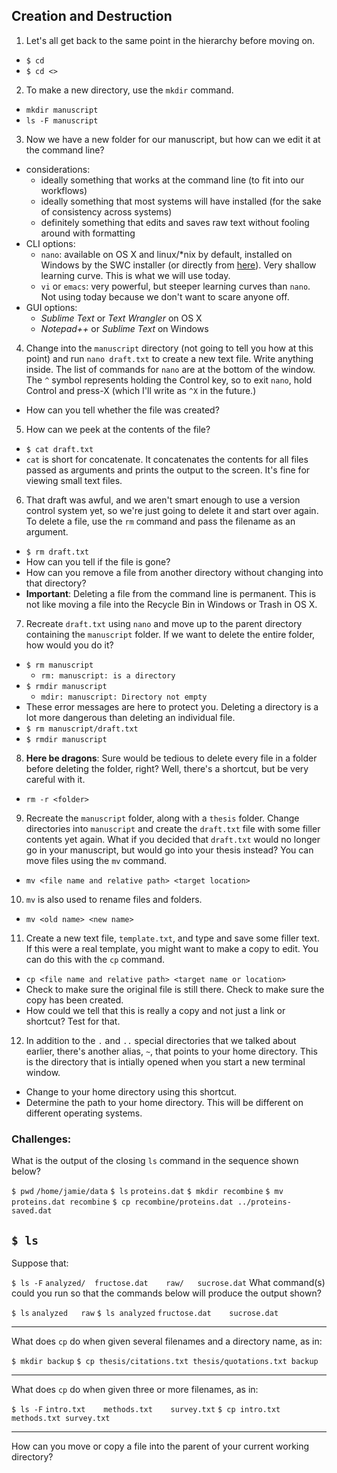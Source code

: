## Creation and Destruction
1. Let's all get back to the same point in the hierarchy before moving on.
  - `$ cd`
  - `$ cd <>`
2. To make a new directory, use the `mkdir` command.
  - `mkdir manuscript`
  - `ls -F manuscript`
3. Now we have a new folder for our manuscript, but how can we edit it at the command line?
  - considerations:
      + ideally something that works at the command line (to fit into our workflows)
      + ideally something that most systems will have installed (for the sake of consistency across systems)
      + definitely something that edits and saves raw text without fooling around with formatting
  - CLI options:
      + `nano`: available on OS X and linux/*nix by default, installed on Windows by the SWC installer (or directly from [here](http://www.nano-editor.org/)).  Very shallow learning curve.  This is what we will use today.
      + `vi` or `emacs`: very powerful, but steeper learning curves than `nano`.  Not using today because we don't want to scare anyone off.
  - GUI options:
      + _Sublime Text_ or _Text Wrangler_ on OS X
      + _Notepad++_ or _Sublime Text_ on Windows
4. Change into the `manuscript` directory (not going to tell you how at this point) and run `nano draft.txt` to create a new text file.  Write anything inside.  The list of commands for `nano` are at the bottom of the window.  The `^` symbol represents holding the Control key, so to exit `nano`, hold Control and press-X (which I'll write as `^X` in the future.)
  - How can you tell whether the file was created?
5. How can we peek at the contents of the file?
  - `$ cat draft.txt`
  - `cat` is short for concatenate.  It concatenates the contents for all files passed as arguments and prints the output to the screen.  It's fine for viewing small text files.
6. That draft was awful, and we aren't smart enough to use a version control system yet, so we're just going to delete it and start over again.  To delete a file, use the `rm` command and pass the filename as an argument.
  - `$ rm draft.txt`
  - How can you tell if the file is gone?
  - How can you remove a file from another directory without changing into that directory?
  - **Important**: Deleting a file from the command line is permanent.  This is not like moving a file into the Recycle Bin in Windows or Trash in OS X.
7. Recreate `draft.txt` using `nano` and move up to the parent directory containing the `manuscript` folder.  If we want to delete the entire folder, how would you do it?
  - `$ rm manuscript`
      + `rm: manuscript: is a directory`
  - `$ rmdir manuscript`
      + `mdir: manuscript: Directory not empty`
  - These error messages are here to protect you.  Deleting a directory is a lot more dangerous than deleting an individual file.
  - `$ rm manuscript/draft.txt`
  - `$ rmdir manuscript`
8. **Here be dragons**: Sure would be tedious to delete every file in a folder before deleting the folder, right?  Well, there's a shortcut, but be very careful with it.
  - `rm -r <folder>`
9. Recreate the `manuscript` folder, along with a `thesis` folder.  Change directories into `manuscript` and create the `draft.txt` file with some filler contents yet again.  What if you decided that `draft.txt` would no longer go in your manuscript, but would go into your thesis instead?  You can move files using the `mv` command.
  - `mv <file name and relative path> <target location>`
10. `mv` is also used to rename files and folders.
  - `mv <old name> <new name>`
11. Create a new text file, `template.txt`, and type and save some filler text.  If this were a real template, you might want to make a copy to edit.  You can do this with the `cp` command.
  - `cp <file name and relative path> <target name or location>`
  - Check to make sure the original file is still there.  Check to make sure the copy has been created.
  - How could we tell that this is really a copy and not just a link or shortcut?  Test for that.
12. In addition to the `.` and `..` special directories that we talked about earlier, there's another alias, `~`, that points to your home directory.  This is the directory that is intially opened when you start a new terminal window.
  - Change to your home directory using this shortcut.
  - Determine the path to your home directory.  This will be different on different operating systems.

### Challenges:
What is the output of the closing `ls` command in the sequence shown below?

`$ pwd`
`/home/jamie/data`
`$ ls`
`proteins.dat`
`$ mkdir recombine`
`$ mv proteins.dat recombine`
`$ cp recombine/proteins.dat ../proteins-saved.dat`

`$ ls`
---
Suppose that:

`$ ls -F`
`analyzed/  fructose.dat    raw/   sucrose.dat`
What command(s) could you run so that the commands below will produce the output shown?

`$ ls`
`analyzed   raw`
`$ ls analyzed`
`fructose.dat    sucrose.dat`

---
What does `cp` do when given several filenames and a directory name, as in:

`$ mkdir backup`
`$ cp thesis/citations.txt thesis/quotations.txt backup`

---
What does `cp` do when given three or more filenames, as in:

`$ ls -F`
`intro.txt    methods.txt    survey.txt`
`$ cp intro.txt methods.txt survey.txt`

---
How can you move or copy a file into the parent of your current working directory?